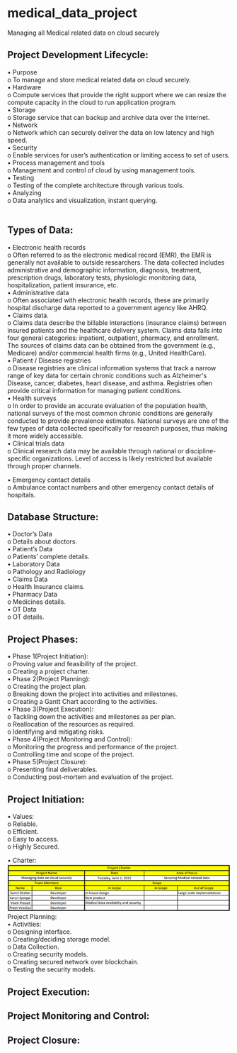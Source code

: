 # medical_data_project
Managing all Medical related data on cloud securely

## Project Development Lifecycle:
•	Purpose <br>
o	To manage and store medical related data on cloud securely.<br>
•	Hardware<br>
o	Compute services that provide the right support where we can resize the compute capacity in the cloud to run application program.<br>
•	Storage<br>
o	Storage service that can backup and archive data over the internet.<br>
•	Network<br>
o	Network which can securely deliver the data on low latency and high speed.<br>
•	Security<br>
o	Enable services for user’s authentication or limiting access to set of users.<br>
•	Process management and tools<br>
o	Management and control of cloud by using management tools.<br>
•	Testing<br>
o	Testing of the complete architecture through various tools. <br>
•	Analyzing<br>
o	Data analytics and visualization, instant querying.<br><br>

## Types of Data:
•	Electronic health records <br>
o	Often referred to as the electronic medical record (EMR), the EMR is generally not available to outside researchers. The data collected includes administrative and demographic information, diagnosis, treatment, prescription drugs, laboratory tests, physiologic monitoring data, hospitalization, patient insurance, etc.<br>
•	Administrative data <br>
o	Often associated with electronic health records, these are primarily hospital discharge data reported to a government agency like AHRQ.
<br>
•	Claims data. <br>
o	Claims data describe the billable interactions (insurance claims) between insured patients and the healthcare delivery system. Claims data falls into four general categories: inpatient, outpatient, pharmacy, and enrollment. The sources of claims data can be obtained from the government (e.g., Medicare) and/or commercial health firms (e.g., United HealthCare).<br>
•	Patient / Disease registries <br>
o	Disease registries are clinical information systems that track a narrow range of key data for certain chronic conditions such as Alzheimer's Disease, cancer, diabetes, heart disease, and asthma. Registries often provide critical information for managing patient conditions.<br>
•	Health surveys <br>
o	In order to provide an accurate evaluation of the population health, national surveys of the most common chronic conditions are generally conducted to provide prevalence estimates. National surveys are one of the few types of data collected specifically for research purposes, thus making it more widely accessible.<br>
•	Clinical trials data<br>
o	Clinical research data may be available through national or discipline-specific organizations.  Level of access is likely restricted but available through proper channels.
<br>

•	Emergency contact details<br>
o	Ambulance contact numbers and other emergency contact details of hospitals.<br>


## Database Structure:
•	Doctor’s Data<br>
o	Details about doctors.<br>
•	Patient’s Data<br>
o	Patients’ complete details.<br>
•	Laboratory Data<br>
o	Pathology and Radiology <br>
•	Claims Data<br>
o	Health Insurance claims.<br>
•	Pharmacy Data <br>
o	Medicines details.<br>
•	OT Data<br>
o	OT details.<br>

## Project Phases:
•	Phase 1(Project Initiation):<br>
o	Proving value and feasibility of the project.<br>
o	Creating a project charter.<br>
•	Phase 2(Project Planning):<br>
o	Creating the project plan.<br>
o	Breaking down the project into activities and milestones.<br>
o	Creating a Gantt Chart according to the activities.<br>
•	Phase 3(Project Execution):<br>
o	Tackling down the activities and milestones as per plan.<br>
o	Reallocation of the resources as required.<br>
o	Identifying and mitigating risks.<br>
•	Phase 4(Project Monitoring and Control):<br>
o	Monitoring the progress and performance of the project.<br>
o	Controlling time and scope of the project.<br>
•	Phase 5(Project Closure):<br>
o	Presenting final deliverables.<br>
o	Conducting post-mortem and evaluation of the project.<br>

## Project Initiation:
•	Values:<br>
o	Reliable.<br>
o	Efficient.<br>
o	Easy to access.<br>
o	Highly Secured.<br>


•	Charter:
<br>
!['Project Charter'](charter.png)
<br>
Project Planning:<br>
•	Activities:<br>
o	Designing interface.<br>
o	Creating/deciding storage model.<br>
o	Data Collection.<br>
o	Creating security models.<br>
o	Creating secured network over blockchain.<br>
o	Testing the security models.<br>

## Project Execution:

## Project Monitoring and Control:

## Project Closure:
